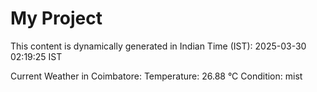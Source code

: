 # My Project

This content is dynamically generated in Indian Time (IST): 2025-03-30 02:19:25 IST


Current Weather in Coimbatore:
Temperature: 26.88 °C
Condition: mist
